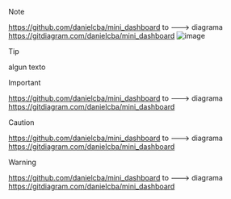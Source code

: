 > [!NOTE]
>
> https://github.com/danielcba/mini_dashboard
> to ---> diagrama
> https://gitdiagram.com/danielcba/mini_dashboard
> ![image](https://github.com/user-attachments/assets/717f4fa3-799f-4493-963a-f4f3be44c0b2)








> [!TIP]
> 
> 
>  algun texto





> [!IMPORTANT]
> 
>https://github.com/danielcba/mini_dashboard
>to ---> diagrama
>https://gitdiagram.com/danielcba/mini_dashboard

> [!CAUTION]
>
>https://github.com/danielcba/mini_dashboard
>to ---> diagrama
>https://gitdiagram.com/danielcba/mini_dashboard

> [!WARNING]
>
>https://github.com/danielcba/mini_dashboard
>to ---> diagrama
>https://gitdiagram.com/danielcba/mini_dashboard
